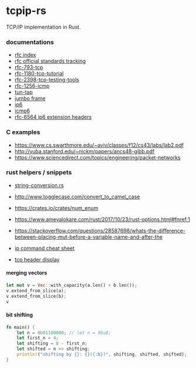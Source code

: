 # tcpip-rs
TCP/IP implementation in Rust.

### documentations

- [rfc index](https://www.rfc-editor.org/rfc-index.html)
- [rfc official standards tracking](https://www.rfc-editor.org/standards.php?sortkey=Date&sorting=DESC&sort_number=1&showRET=N&showOBS=N#PS)
- [rfc-793-tcp](https://www.rfc-editor.org/rfc/rfc793.html)
- [rfc-1180-tcp-tutorial](https://www.rfc-editor.org/rfc/rfc1180.html)
- [rfc-2398-tcp-testing-tools](https://www.rfc-editor.org/rfc/rfc2398.html)
- [rfc-1256-icmp](https://www.rfc-editor.org/rfc/rfc1256.html)
- [tun-tap](https://www.programmersought.com/article/3923535932/)
- [jumbo frame](https://en.wikipedia.org/wiki/Jumbo_frame)
- [ip6](https://en.wikipedia.org/wiki/IPv6_packet)
- [icmp6](https://en.wikipedia.org/wiki/Internet_Control_Message_Protocol_for_IPv6)
- [rfc-6564 ip6 extension headers](https://datatracker.ietf.org/doc/html/rfc6564)

### C examples

- https://www.cs.swarthmore.edu/~aviv/classes/f12/cs43/labs/lab2.pdf
- http://yuba.stanford.edu/~nickm/papers/ancs48-gibb.pdf
- https://www.sciencedirect.com/topics/engineering/packet-networks

### rust helpers / snippets

- [string-conversion.rs](https://gist.github.com/jimmychu0807/9a89355e642afad0d2aeda52e6ad2424)


- http://www.togglecase.com/convert_to_camel_case
- https://crates.io/crates/num_enum
- https://www.ameyalokare.com/rust/2017/10/23/rust-options.html#fnref:1
- https://stackoverflow.com/questions/28587698/whats-the-difference-between-placing-mut-before-a-variable-name-and-after-the
- [ip command cheat sheet](https://access.redhat.com/sites/default/files/attachments/rh_ip_command_cheatsheet_1214_jcs_print.pdf)
- [tcp header display](https://networklessons.com/cisco/ccie-routing-switching-written/tcp-header)


#### merging vectors

```rust
let mut v = Vec::with_capacity(a.len() + b.len());
v.extend_from_slice(a);
v.extend_from_slice(b);
v
```


#### bit shifting

```rust
fn main() {
    let n = 0b01100000; // let n = 96u8;
    let first_n = 4;
    let shifting = 8 - first_n;
    let shifted = n >> shifting;
    println!("shifting by {}: {}({:b})", shifting, shifted, shifted);
}
```
